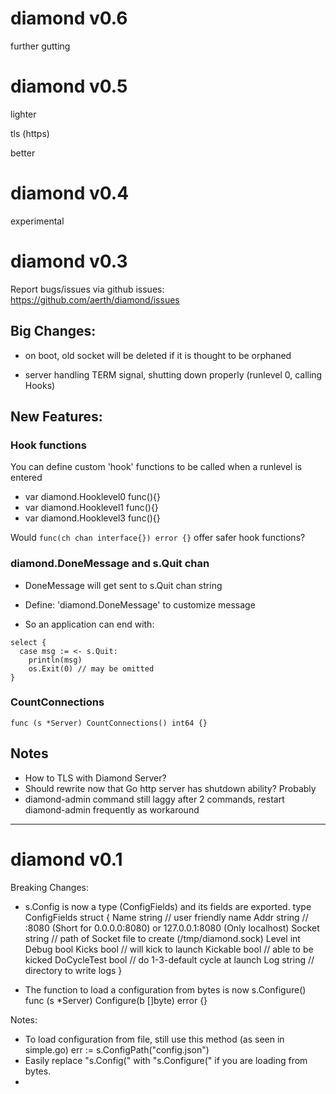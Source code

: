 # diamond v0.6

further gutting

# diamond v0.5

lighter

tls (https)

better

# diamond v0.4

experimental

# diamond v0.3

Report bugs/issues via github issues: https://github.com/aerth/diamond/issues

## Big Changes:

  * on boot, old socket will be deleted if it is thought to be orphaned

  * server handling TERM signal, shutting down properly (runlevel 0, calling Hooks)


## New Features:
### Hook functions

You can define custom 'hook' functions to be called when a runlevel is entered

  * var diamond.Hooklevel0 func(){}
  * var diamond.Hooklevel1 func(){}
  * var diamond.Hooklevel3 func(){}

Would ```func(ch chan interface{}) error {}``` offer safer hook functions?

### diamond.DoneMessage and s.Quit chan

  * DoneMessage will get sent to s.Quit chan string

  * Define: 'diamond.DoneMessage' to customize message

  * So an application can end with:

```
select {
  case msg := <- s.Quit:
    println(msg)
    os.Exit(0) // may be omitted
}
```

### CountConnections

```func (s *Server) CountConnections() int64 {}```

## Notes

  * How to TLS with Diamond Server?
  * Should rewrite now that Go http server has shutdown ability? Probably
  * diamond-admin command still laggy after 2 commands, restart diamond-admin frequently as workaround

------------------

# diamond v0.1

Breaking Changes:

  * s.Config is now a type (ConfigFields) and its fields are exported.
      type ConfigFields struct {
      	Name        string // user friendly name
      	Addr        string // :8080 (Short for 0.0.0.0:8080) or 127.0.0.1:8080 (Only localhost)
      	Socket      string // path of Socket file to create (/tmp/diamond.sock)
      	Level       int
      	Debug       bool
      	Kicks       bool   // will kick to launch
      	Kickable    bool   // able to be kicked
      	DoCycleTest bool   // do 1-3-default cycle at launch
      	Log         string // directory to write logs
      }

  * The function to load a configuration from bytes is now s.Configure()
      func (s *Server) Configure(b []byte) error {}

Notes:
  * To load configuration from file, still use this method (as seen in simple.go)
      err := s.ConfigPath("config.json")
  * Easily replace "s.Config(" with "s.Configure(" if you are loading from bytes.
  *
